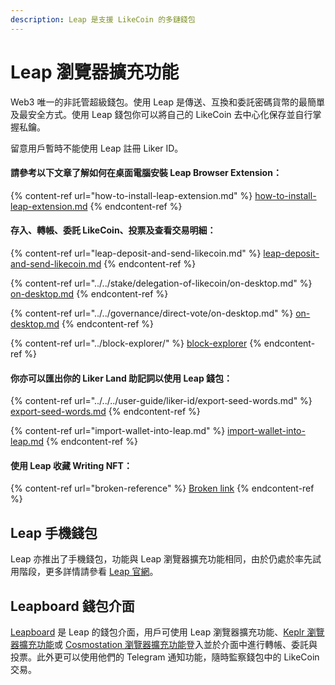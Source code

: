```yaml
---
description: Leap 是支援 LikeCoin 的多鏈錢包
---
```


# Leap 瀏覽器擴充功能

Web3 唯一的非託管超級錢包。使用 Leap 是傳送、互換和委託密碼貨幣的最簡單及最安全方式。使用 Leap 錢包你可以將自己的 LikeCoin 去中心化保存並自行掌握私鑰。

留意用戶暫時不能使用 Leap 註冊 Liker ID。

#### 請參考以下文章了解如何在桌面電腦安裝 Leap Browser Extension：

{% content-ref url="how-to-install-leap-extension.md" %}
[how-to-install-leap-extension.md](how-to-install-leap-extension.md)
{% endcontent-ref %}

#### 存入、轉帳、委託 LikeCoin、投票及查看交易明細：

{% content-ref url="leap-deposit-and-send-likecoin.md" %}
[leap-deposit-and-send-likecoin.md](leap-deposit-and-send-likecoin.md)
{% endcontent-ref %}

{% content-ref url="../../stake/delegation-of-likecoin/on-desktop.md" %}
[on-desktop.md](../../stake/delegation-of-likecoin/on-desktop.md)
{% endcontent-ref %}

{% content-ref url="../../governance/direct-vote/on-desktop.md" %}
[on-desktop.md](../../governance/direct-vote/on-desktop.md)
{% endcontent-ref %}

{% content-ref url="../block-explorer/" %}
[block-explorer](../block-explorer/)
{% endcontent-ref %}

#### 你亦可以匯出你的 Liker Land 助記詞以使用 Leap 錢包：

{% content-ref url="../../../user-guide/liker-id/export-seed-words.md" %}
[export-seed-words.md](../../../user-guide/liker-id/export-seed-words.md)
{% endcontent-ref %}

{% content-ref url="import-wallet-into-leap.md" %}
[import-wallet-into-leap.md](import-wallet-into-leap.md)
{% endcontent-ref %}

#### 使用 Leap 收藏 Writing NFT：

{% content-ref url="broken-reference" %}
[Broken link](broken-reference)
{% endcontent-ref %}

## Leap 手機錢包

Leap 亦推出了手機錢包，功能與 Leap 瀏覽器擴充功能相同，由於仍處於率先試用階段，更多詳情請參看 [Leap 官網](https://www.leapwallet.io/)。

## Leapboard 錢包介面

[Leapboard](https://cosmos.leapwallet.io/) 是 Leap 的錢包介面，用戶可使用 Leap 瀏覽器擴充功能、[Keplr 瀏覽器擴充功能](../keplr/)或 [Cosmostation 瀏覽器擴充功能](../cosmostation/)登入並於介面中進行轉帳、委託與投票。此外更可以使用他們的 Telegram 通知功能，隨時監察錢包中的 LikeCoin 交易。
